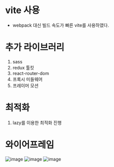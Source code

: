 # vite 사용
- webpack 대신 빌드 속도가 빠른 vite를 사용하였다.

# 추가 라이브러리

1. sass
2. redux 툴킷
3. react-router-dom
4. 프록시 미들웨어
5. 프레이머 모션
# 최적화

1. lazy를 이용한 최적화 진행

# 와이어프레임
![image](https://github.com/Time-Makes-Society/TMS_FrontEnd/assets/100831607/18165795-e9b3-4f19-9ecf-8eed89a2feeb)
![image](https://github.com/Time-Makes-Society/TMS_FrontEnd/assets/100831607/b81f72da-ce32-4ea7-a7f7-7bae32742b35)
![image](https://github.com/Time-Makes-Society/TMS_FrontEnd/assets/100831607/32f00d12-5fe6-4648-98c9-16b78059ef08)

